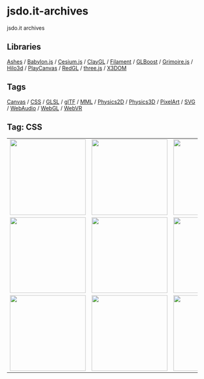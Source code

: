 # jsdo.it-archives
jsdo.it archives

## Libraries

[Ashes](../ashes) / [Babylon.js](../babylon.js) / [Cesium.js](../cesium.js) / [ClayGL](../claygl) / [Filament](../filament) / [GLBoost](../glboost)  / [Grimoire.js](../grimoire.js) / [Hilo3d](../hilo3d) / [PlayCanvas](../playcanvas) / [RedGL](../redgl) / [three.js](../three.js) / [X3DOM](../x3dom)

## Tags

[Canvas](../canvas) / [CSS](../css) / [GLSL](../glsl) / [glTF](../gltf) / [MML](../mml) / [Physics2D](../physics2d) / [Physics3D](../physics3d) / [PixelArt](../pixelart) / [SVG](../svg) / [WebAudio](../webaudio) / [WebGL](../webgl) / [WebVR](../webvr)

## Tag: CSS

<table>
<tr>
<td><a href="https://cx20.github.io/jsdo.it-archives/cx20/etxV" title="CSS でドット絵を描くテスト（その１）"><img src="https://cx20.github.io/jsdo.it-archives/screenshot/etxV.jpg" width="200" height="200"></a></td>
<td><a href="https://cx20.github.io/jsdo.it-archives/cx20/iQdn" title="CSS でドット絵を描くテスト（その２）"><img src="https://cx20.github.io/jsdo.it-archives/screenshot/iQdn.jpg" width="200" height="200"></a></td>
<td><a href="https://cx20.github.io/jsdo.it-archives/cx20/oc7m" title="CSS でドット絵を回転するテスト"><img src="https://cx20.github.io/jsdo.it-archives/screenshot/oc7m.jpg" width="200" height="200"></a></td>
<td><a href="https://cx20.github.io/jsdo.it-archives/cx20/xtqU" title="CSS でドット絵をプルプルさせるテスト"><img src="https://cx20.github.io/jsdo.it-archives/screenshot/xtqU.jpg" width="200" height="200"></a></td>
</tr>
<tr>
<td><a href="https://cx20.github.io/jsdo.it-archives/cx20/UK3K" title="voxel.css を試してみるテスト"><img src="https://cx20.github.io/jsdo.it-archives/screenshot/UK3K.jpg" width="200" height="200"></a></td>
<td><a href="https://cx20.github.io/jsdo.it-archives/cx20/IQZx" title="voxel.css を試してみるテスト（その２）"><img src="https://cx20.github.io/jsdo.it-archives/screenshot/IQZx.jpg" width="200" height="200"></a></td>
<td><a href="https://cx20.github.io/jsdo.it-archives/cx20/uwAa" title="voxel.css でドット絵を描いてみるテスト"><img src="https://cx20.github.io/jsdo.it-archives/screenshot/uwAa.jpg" width="200" height="200"></a></td>
<td><a href="https://cx20.github.io/jsdo.it-archives/cx20/GgFY" title="Three.js + CSS3DRenderer でドット絵を表示してみるテスト"><img src="https://cx20.github.io/jsdo.it-archives/screenshot/GgFY.jpg" width="200" height="200"></a></td>
</tr>
<tr>
<td><a href="https://cx20.github.io/jsdo.it-archives/cx20/gMPe" title="Three.js + CSS3DRenderer で立体的なドット絵を表示してみるテスト"><img src="https://cx20.github.io/jsdo.it-archives/screenshot/gMPe.jpg" width="200" height="200"></a></td>
<td><a href="https://cx20.github.io/jsdo.it-archives/cx20/6KOy" title="CSS3DRenderer.js と PDBLoader.js を使ってみるテスト"><img src="https://cx20.github.io/jsdo.it-archives/screenshot/6KOy.jpg" width="200" height="200"></a></td>
<td><a href="https://cx20.github.io/jsdo.it-archives/cx20/qs2p" title="田んぼアートをCSSで再現してみるテスト"><img src="https://cx20.github.io/jsdo.it-archives/screenshot/qs2p.jpg" width="200" height="200"></a></td>
<td></td>
</tr>
</table>
